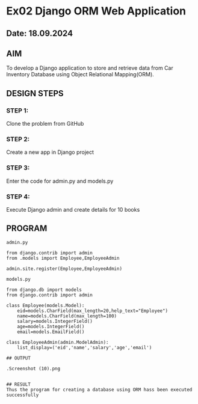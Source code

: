 # Ex02 Django ORM Web Application
## Date: 18.09.2024

## AIM
To develop a Django application to store and retrieve data from Car Inventory Database using Object Relational Mapping(ORM).


## DESIGN STEPS

### STEP 1:
Clone the problem from GitHub

### STEP 2:
Create a new app in Django project

### STEP 3:
Enter the code for admin.py and models.py

### STEP 4:
Execute Django admin and create details for 10 books

## PROGRAM
```
admin.py

from django.contrib import admin
from .models import Employee,EmployeeAdmin

admin.site.register(Employee,EmployeeAdmin)

models.py

from django.db import models
from django.contrib import admin

class Employee(models.Model):
    eid=models.CharField(max_length=20,help_text="Employee")
    name=models.CharField(max_length=100)
    salary=models.IntegerField()
    age=models.IntegerField()
    email=models.EmailField()

class EmployeeAdmin(admin.ModelAdmin):
    list_display=('eid','name','salary','age','email')

## OUTPUT

.Screenshot (10).png


## RESULT
Thus the program for creating a database using ORM hass been executed successfully
